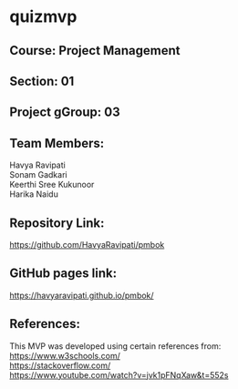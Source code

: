 # quizmvp

## Course: Project Management

## Section: 01

## Project gGroup: 03

## Team Members:
Havya Ravipati<br>
Sonam Gadkari<br>
Keerthi Sree Kukunoor<br>
Harika Naidu<br>

## Repository Link:
https://github.com/HavyaRavipati/pmbok

## GitHub pages link:
https://havyaravipati.github.io/pmbok/

## References:
This MVP was developed using certain references from: <br>
https://www.w3schools.com/ <br>
https://stackoverflow.com/ <br>
https://www.youtube.com/watch?v=jvk1pFNqXaw&t=552s <br>


